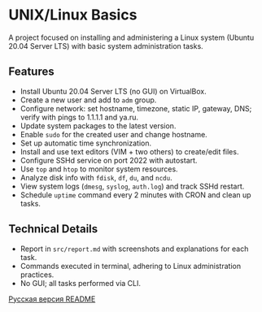 # UNIX/Linux Basics

A project focused on installing and administering a Linux system (Ubuntu 20.04 Server LTS) with basic system administration tasks.

## Features
- Install Ubuntu 20.04 Server LTS (no GUI) on VirtualBox.
- Create a new user and add to `adm` group.
- Configure network: set hostname, timezone, static IP, gateway, DNS; verify with pings to 1.1.1.1 and ya.ru.
- Update system packages to the latest version.
- Enable `sudo` for the created user and change hostname.
- Set up automatic time synchronization.
- Install and use text editors (VIM + two others) to create/edit files.
- Configure SSHd service on port 2022 with autostart.
- Use `top` and `htop` to monitor system resources.
- Analyze disk info with `fdisk`, `df`, `du`, and `ncdu`.
- View system logs (`dmesg`, `syslog`, `auth.log`) and track SSHd restart.
- Schedule `uptime` command every 2 minutes with CRON and clean up tasks.

## Technical Details
- Report in `src/report.md` with screenshots and explanations for each task.
- Commands executed in terminal, adhering to Linux administration practices.
- No GUI; all tasks performed via CLI.

[Русская версия README](README_RUS.md)